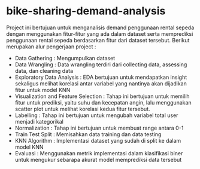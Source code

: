 # bike-sharing-demand-analysis
Project ini bertujuan untuk menganalisis demand penggunaan rental sepeda dengan menggunakan fitur-fitur yang ada dalam dataset serta memprediksi penggunaan rental sepeda berdasarkan fitur dari dataset tersebut. Berikut merupakan alur pengerjaan project :
- Data Gathering : Mengumpulkan dataset
- Data Wrangling : Data wrangling terdiri dari collecting data, assessing data, dan cleaning data
- Exploratory Data Analysis : EDA bertujuan untuk mendapatkan insight sekaligus melihat korelasi antar variabel yang nantinya akan dijadikan fitur untuk model KNN
- Visualization and Feature Selection : Tahap ini bertujuan untuk memilih fitur untuk prediksi, yaitu suhu dan kecepatan angin, lalu menggunakan scatter plot untuk melihat korelasi kedua fitur tersebut.
- Labelling : Tahap ini bertujuan untuk mengubah variabel total user menjadi kategorikal
- Normalization : Tahap ini bertujuan untuk membuat range antara 0-1
- Train Test Split : Memisahkan data training dan data testing
- KNN Algorithm : Implementasi dataset yang sudah di split ke dalam model KNN
- Evaluasi : Menggunakan metrik implementasi dalam klasifikasi biner untuk mengukur sebarapa akurat model memprediksi data tersebut
